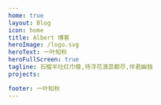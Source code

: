 ```yaml
---
home: true
layout: Blog
icon: home
title: Albert 博客
heroImage: /logo.svg
heroText: 一叶知秋
heroFullScreen: true
tagline: 石榴半吐红巾蹙,待浮花浪蕊都尽,伴君幽独
projects:

footer: 一叶知秋
---
```

